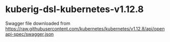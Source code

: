# kuberig-dsl-kubernetes-v1.12.8

Swagger file downloaded from https://raw.githubusercontent.com/kubernetes/kubernetes/v1.12.8/api/openapi-spec/swagger.json
